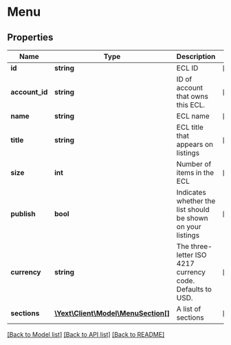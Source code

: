 # Menu

## Properties
Name | Type | Description | Notes
------------ | ------------- | ------------- | -------------
**id** | **string** | ECL ID | [optional] 
**account_id** | **string** | ID of account that owns this ECL. | [optional] 
**name** | **string** | ECL name | [optional] 
**title** | **string** | ECL title that appears on listings | [optional] 
**size** | **int** | Number of items in the ECL | [optional] 
**publish** | **bool** | Indicates whether the list should be shown on your listings | [optional] 
**currency** | **string** | The three-letter ISO 4217 currency code. Defaults to USD. | [optional] 
**sections** | [**\Yext\Client\Model\MenuSection[]**](MenuSection.md) | A list of sections | [optional] 

[[Back to Model list]](../README.md#documentation-for-models) [[Back to API list]](../README.md#documentation-for-api-endpoints) [[Back to README]](../README.md)


